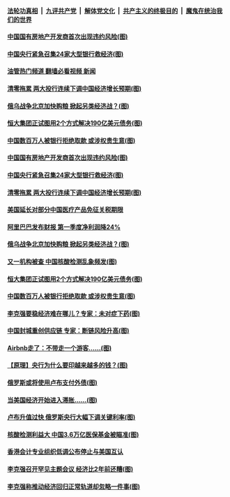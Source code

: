 ####  [法轮功真相](../../../../basic/blob/master/README.md?t=05282101) &nbsp;|&nbsp; [九评共产党](../../../../9ping.md/blob/master/README.md?t=05282101) &nbsp;|&nbsp; [解体党文化](../../../../jtdwh.md/blob/master/README.md?t=05282101)  &nbsp;|&nbsp; [共产主义的终极目的](../../../../gczydzjmd.md/blob/master/README.md?t=05282101) &nbsp;|&nbsp; [魔鬼在统治我们的世界](../../../../mgztzwmdsj.md/blob/master/README.md?t=05282101) 

#### [中国国有房地产开发商首次出现违约风险(图)](../pages/p5/1007698.md?t=05282101) 

#### [中国央行紧急召集24家大型银行救经济(图)](../pages/p5/1007703.md?t=05282101) 

#### [油管热门频道 翻墙必看视频 新闻](http://45.76.130.85:81/youtube.html?05282101)

#### [清零拖累 两大投行连续下调中国经济增长预期(图)](../pages/p5/1007669.md?t=05282101) 

#### [俄乌战争北京加快购粮 掀起另类经济战？(图)](../pages/p5/1007640.md?t=05282101) 

#### [恒大集团正试图用2个方式解决190亿美元债务(图)](../pages/p5/1007638.md?t=05282101) 

#### [中国数百万人被银行拒绝取款 或涉权贵生意(图)](../pages/p5/1007624.md?t=05282101) 

#### [中国国有房地产开发商首次出现违约风险(图)](../pages/p5/1007698.md?t=05282101) 

#### [中国央行紧急召集24家大型银行救经济(图)](../pages/p5/1007703.md?t=05282101) 

#### [清零拖累 两大投行连续下调中国经济增长预期(图)](../pages/p5/1007669.md?t=05282101) 

#### [美国延长对部分中国医疗产品免征关税期限](../pages/p5/1007668.md?t=05282101) 

#### [阿里巴巴发布财报 第一季度净利润降24%](../pages/p5/1007665.md?t=05282101) 

#### [俄乌战争北京加快购粮 掀起另类经济战？(图)](../pages/p5/1007640.md?t=05282101) 

#### [又一机构被查 中国核酸检测乱象频发(图)](../pages/p5/1007663.md?t=05282101) 

#### [恒大集团正试图用2个方式解决190亿美元债务(图)](../pages/p5/1007638.md?t=05282101) 

#### [中国数百万人被银行拒绝取款 或涉权贵生意(图)](../pages/p5/1007624.md?t=05282101) 

#### [李克强要稳经济难在哪儿？专家：未对症下药(图)](../pages/p5/1007618.md?t=05282101) 

#### [中国封城重创供应链 专家：断链风险升高(图)](../pages/p5/1007615.md?t=05282101) 

#### [Airbnb走了：不带走一个游客……(图)](../pages/p5/1007578.md?t=05282101) 

#### [【原理】央行为什么要印越来越多的钱？(图)](../pages/p5/1007576.md?t=05282101) 

#### [俄罗斯或将使用卢布支付外债(图)](../pages/p5/1007577.md?t=05282101) 

#### [当美国经济开始进入滞胀……(图)](../pages/p5/1007573.md?t=05282101) 

#### [卢布升值过快 俄罗斯央行大幅下调关键利率(图)](../pages/p5/1007523.md?t=05282101) 

#### [核酸检测利益大 中国3.6万亿医保基金被瞄准(图)](../pages/p5/1007455.md?t=05282101) 

#### [香港会计专业组织低调公布停止与美国互认](../pages/p5/1007517.md?t=05282101) 

#### [李克强召开罕见主题会议 经济比2年前还糟(图)](../pages/p5/1007467.md?t=05282101) 

#### [李克强称推动经济回归正常轨道却忽略一件事(图)](../pages/p5/1007454.md?t=05282101) 

<img src='http://gfw-breaker.win/goodnews/indexes/p5.md' width='0px' height='0px'/>
